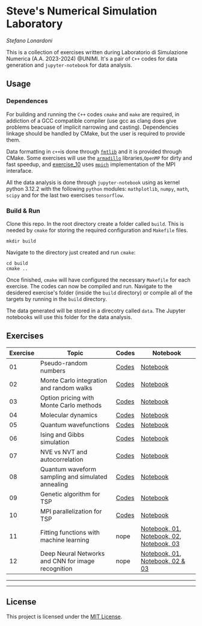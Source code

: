 # Steve's Numerical Simulation Laboratory
_Stefano Lonardoni_


This is a collection of exercises written during Laboratorio di Simulazione Numerica (A.A. 2023-2024) @UNIMI. It's a pair of `C++` codes for data generation and `jupyter-notebook` for data analysis.

## Usage

### Dependences
For building and running the `C++` codes `cmake` and `make` are required, in addiction of a GCC compatible compiler (use gcc as clang does give problems beacuase of implicit narrowing and casting). Dependencies linkage should be handled by CMake, but the user is required to provide them.

Data formatting in `c++`is done through [`fmtlib`](https://fmt.dev/latest/index.html) and it is provided through CMake.
Some exercises will use the [`armadillo`](https://arma.sourceforge.net/) libraries,`OpenMP` for dirty and fast speedup, and [exercise_10](#exercise-10) uses [`mpich`]() implementation of the MPI interaface.

All the data analysis is done through `jupyter-notebook` using as kernel python 3.12.2 with the following `python` modules: `mathplotlib`, `numpy`, `math`, `scipy` and for the last two exercises `tensorflow`.

### Build & Run
Clone this repo. In the root directory create a folder called `build`. This is needed by `cmake` for storing the required configuration and `Makefile` files.

```shell
mkdir build
```

Navigate to the directory just created and run `cmake`:
```shell
cd build
cmake ..
```

Once finished, `cmake` will have configured the necessary `Makefile` for each exercise. The codes can now be compiled and run. Navigate to the desidered exercise's folder (inside the `build` directory) or compile all of the targets by running in the `build` directory.

The data generated will be stored in a direcotry called `data`. The Jupyter notebooks will use this folder for the data analysis.

<!-- to do: install or cpack -->


## Exercises

<!-- ### Global todo -->
<!-- 
- [x] Refactor all libraries (ex.: only one blocking avg)
- [x] Remake global cmake project structure like [this](https://cliutils.gitlab.io/modern-cmake/chapters/basics/structure.html)
- [x] Before making data public, uniform naming convention for all data files -->
<!-- - [x] Make data public for release -->
<!-- - [ ] ~~Implement auto-equilibration~~ -->
<!-- - [x] Investigate potential energy and total enry errors (too small !?) (investigate total energy)
- [ ] Add messages to user when launching programss -->

Exercise | Topic | Codes | Notebook
|:---|---|---|---|
| 01 | Pseudo-random numbers | [Codes](/exercise_01/) | [Notebook](/notebooks/exercise_01.ipynb) |
| 02 | Monte Carlo integration and random walks | [Codes](/exercise_02/) | [Notebook](/notebooks/exercise_02.ipynb) |
| 03 | Option pricing with Monte Carlo methods | [Codes](/exercise_03/) | [Notebook](/notebooks/exercise_03.ipynb) |
| 04 | Molecular dynamics | [Codes](/exercise_04/) | [Notebook](/notebooks/exercise_04.ipynb) |
| 05 | Quantum wavefunctions | [Codes](/exercise_05/) | [Notebook](/notebooks/exercise_05.ipynb) |
| 06 | Ising and Gibbs simulation | [Codes](/exercise_06/) | [Notebook](/notebooks/exercise_06.ipynb) |
| 07 | NVE vs NVT and autocorrelation | [Codes](/exercise_07/) | [Notebook](/notebooks/exercise_07.ipynb) |
| 08 | Quantum waveform sampling and simulated annealing | [Codes](/exercise_08/) | [Notebook](/notebooks/exercise_08.ipynb) |
| 09 | Genetic algorithm for TSP | [Codes](/exercise_09/) | [Notebook](/notebooks/exercise_09.ipynb) |
| 10 | MPI parallelization for TSP | [Codes](/exercise_10/) | [Notebook](/notebooks/exercise_10.ipynb) |
| 11 | Fitting functions with machine learning | nope | [Notebook, 01](/notebooks/exercise_11_1.ipynb), [Notebook, 02](/notebooks/exercise_11_2.ipynb), [Notebook, 03](/notebooks/exercise_11_3.ipynb) |
| 12 | Deep Neural Networks and CNN for image recognition | nope | [Notebook, 01](/notebooks/exercise_12_1.ipynb), [Notebook, 02 & 03](/notebooks/exercise_12_2_3.ipynb) |


<!-- 
### Exercise 01 ([Notebook](/notebooks/exercise_01.ipynb), [Codes](/exercise_01/))
Testing the pseudo-random generator with blocking averages and inverse distributions.

#### To Do
Done!
- [x] Accurate description in the notebook
- [x] Add assignments
- [x] Progressive uncertainity for all blocking avgs in the notebooks
- [x] Add fits to histograms in notebook, ex01.2
- [x] Commenting code where needed
- [x] Adding messages in the c++ codes

### Exercise 02 ([Notebook](/notebooks/exercise_02.ipynb), [Codes](/exercise_02/))
Monte Carlo integration and random walks.

#### To Do
Done!

- [x] Accurate description in the notebook
- [x] Add assignments
- [x] Add fits for random walks
- [x] Add comparison with fitted curves
- [x] Commenting code where needed
- [ ] Adding messages in the c++ codes

### Exercise 03 ([Notebook](/notebooks/exercise_03.ipynb), [Codes](/exercise_03/))
Option pricing with Monte Carlo methods.

#### To Do
Done!

- [x] Accurate description in the notebook
- [x] Add assignments
- [x] Add comparison between each method, and analytic resolutions
- [x] Commenting code where needed
- [ ] Adding messages in the c++ codes

### Exercise 04 ([Notebook](/notebooks/exercise_04.ipynb), [Codes](/exercise_04/))
First encounter with molecular dynamics. Pressure calculation and phase equilibration.

#### To Do
*CHECK TOTAL ENERGY FOR GASES*


instead of using omp for multithreading and a monolithic program, a python script may be more appropriate for the task.

- [x] Accurate description in the notebook (remain ex04.2)
- [x] Add assignments
- [x] Add intercept in jupyter with proposed values
- [ ] ~~Add controls to specify which phase to run~~
- [ ] ~~Polish unneeded output (for ex: each task in the equilibration step write to the same output file)~~

### Exercise 05 ([Notebook](/notebooks/exercise_05.ipynb), [Codes](/exercise_05/))
Sampling quantum wavefunctions with the Metropolis algorithm.

#### To Do
basic notebook (ex not required)
refactor code to use shared_ptr or similar. remember to use make_shared, and dynamic/static_pointer_cast.

### Exercise 06 ([Notebook](/notebooks/exercise_06.ipynb), [Codes](/exercise_06/))
Ising and Gibbs simulation.

#### To Do
* ADD OBSERVATIONS ON THE DIFFERENCE BETWEEN METRO AND GIBBS AT LOWER TEMPS *
accutate description in the notebook, add assignments, plots and fits

### Exercise 07 ([Notebook](/notebooks/exercise_07.ipynb), [Codes](/exercise_07/))
NVE vs NVT and their autocorrelation.

#### To Do
accurate descr, ~~add assignments, refactor autocorrelation compute. NEEDS GOFRRRRR~~, add observations for comparisons and negative values in autocorrelation?


### Exercise 08 ([Notebook](/notebooks/exercise_08.ipynb), [Codes](/exercise_08/))
Quantum waveform sampling and simulated annealing with custom potential.

#### To Do
complete the observations ant theory part, power spectrum???, ~~add assignments,to do everything after refactor ex05 code. rewrite code to borrowing standr or similar~~

### Exercise 09 ([Notebook](/notebooks/exercise_09.ipynb), [Codes](/exercise_09/))
Genetic algorithm for TSP.


#### To Do
accurate descr, add assignments
(added better comparison between selections)
~~check every mutation algorithm, and find best mutation rate.~~


### Exercise 10 ([Notebook](/notebooks/exercise_10.ipynb), [Codes](/exercise_10/))
MPI parallelization with migrations for TSP.

#### To Do
accurate descr, add assignments
refactor atlas so we can send with MPI_Bcast the map to all nodes, or at least a seed system (should be already implentem implicitely beacause rnd set seed with 0)

### Exercise 11 ([Notebook, 01](/notebooks/exercise_11_1.ipynb), [Notebook, 02](/notebooks/exercise_11_2.ipynb), [Notebook, 03](/notebooks/exercise_11_3.ipynb))
Fitting functions with machine learning.

### Exercise 12 ([Notebook, 01](/notebooks/exercise_12_1.ipynb), [Notebook, 02 & 03](/notebooks/exercise_12_2_3.ipynb))
Deep Neural Networks and CNN for image recognition. -->

---
---


## License

This project is licensed under the [MIT License](LICENSE).
